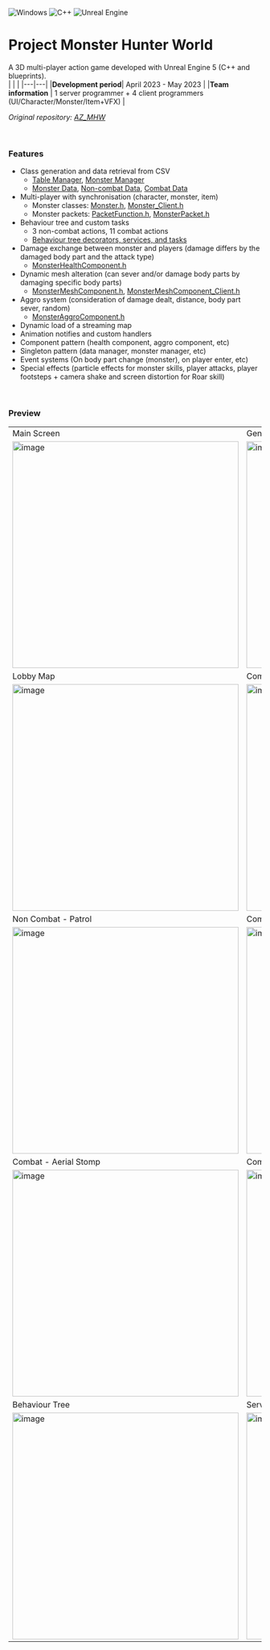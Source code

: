 ![Windows](https://img.shields.io/badge/Windows-0078D6?style=for-the-badge&logo=windows&logoColor=white) ![C++](https://img.shields.io/badge/c++-%2300599C.svg?style=for-the-badge&logo=c%2B%2B&logoColor=white)  ![Unreal Engine](https://img.shields.io/badge/unrealengine-%23313131.svg?style=for-the-badge&logo=unrealengine&logoColor=white)
# Project Monster Hunter World
A 3D multi-player action game developed with Unreal Engine 5 (C++ and blueprints).  
|   |   |
|---|---|
|__Development period__| April 2023 - May 2023 |
|__Team information__ | 1 server programmer + 4 client programmers (UI/Character/Monster/Item+VFX) |    

_Original repository: [AZ_MHW](https://github.com/AZ-KGCA/AZ_MHW/tree/develop_temp)_

<br />

### Features
* Class generation and data retrieval from CSV
  * [Table Manager](Source/AZ_MHW/Manager/AZTableMgr.h), [Monster Manager](Source/AZ_MHW/Manager/AZMonsterMgr.h)
  * [Monster Data](RawContent/Csv/MonsterData.csv), [Non-combat Data](RawContent/Csv/MonsterNonCombatActionData.csv), [Combat Data](RawContent/Csv/MonsterCombatActionData.csv)
* Multi-player with synchronisation (character, monster, item)
  * Monster classes: [Monster.h](Source/AZ_MHW/Character/Monster/AZMonster.h), [Monster_Client.h](Source/AZ_MHW/Character/Monster/AZMonster_Client.h)
  * Monster packets: [PacketFunction.h](Source/AZ_MHW/SocketHolder/PacketFunction.h), [MonsterPacket.h](Source/AZ_MHW/SocketHolder/Monster/MonsterPacket.h)
* Behaviour tree and custom tasks
  * 3 non-combat actions, 11 combat actions 
  * [Behaviour tree decorators, services, and tasks](Source/AZ_MHW/BehaviorTree)
* Damage exchange between monster and players (damage differs by the damaged body part and the attack type)
  * [MonsterHealthComponent.h](Source/AZ_MHW/CharacterComponent/AZMonsterHealthComponent.h) 
* Dynamic mesh alteration (can sever and/or damage body parts by damaging specific body parts)
  * [MonsterMeshComponent.h](Source/AZ_MHW/CharacterComponent/AZMonsterMeshComponent.h), [MonsterMeshComponent_Client.h](Source/AZ_MHW/CharacterComponent/AZMonsterMeshComponent_Client.h) 
* Aggro system (consideration of damage dealt, distance, body part sever, random)
  * [MonsterAggroComponent.h](Source/AZ_MHW/CharacterComponent/AZMonsterAggroComponent.h)
* Dynamic load of a streaming map
* Animation notifies and custom handlers
* Component pattern (health component, aggro component, etc)
* Singleton pattern (data manager, monster manager, etc)
* Event systems (On body part change (monster), on player enter, etc) 
* Special effects (particle effects for monster skills, player attacks, player footsteps + camera shake and screen distortion for Roar skill)

<br />

### Preview
|  |   |
|---|---|
|Main Screen|Generate Player|
|<img width="450" alt="image" src="https://github.com/xpsa0421/Project-Monster-Hunter-World/assets/71711432/ca182b56-f7c0-48b6-a2e1-440c586bfe9d">|<img width="450" alt="image" src="https://github.com/xpsa0421/Project-Monster-Hunter-World/assets/71711432/80331ed8-da33-4d7f-b581-c437e91ecb20">|
|Lobby Map|Combat Map|
|<img width="450" alt="image" src="https://github.com/xpsa0421/Project-Monster-Hunter-World/assets/71711432/6279d1aa-1053-4fdf-b531-440944058f82">|<img width="450" alt="image" src="https://github.com/xpsa0421/Project-Monster-Hunter-World/assets/71711432/2cc0306e-0ac0-44dd-a117-8a914664cc17">|
|Non Combat - Patrol| Combat - Aerial Breath |
|<img width="450" alt="image" src="https://github.com/xpsa0421/Project-Monster-Hunter-World/assets/71711432/4c858497-164a-4192-b1cc-e2f9985d7db4"> |<img width="450" alt="image" src="https://github.com/xpsa0421/Project-Monster-Hunter-World/assets/71711432/5d897c4c-8738-4f23-b210-1859d8531478">
|Combat - Aerial Stomp| Combat - Aerial Charge |
|<img width="450" alt="image" src="https://github.com/xpsa0421/Project-Monster-Hunter-World/assets/71711432/14611e63-86d3-4052-b55e-860b15617e3c"> |<img width="450" alt="image" src="https://github.com/xpsa0421/Project-Monster-Hunter-World/assets/71711432/8ac70a59-6dbb-4f84-850d-6125a5d632fb"> | 
|Behaviour Tree|Server-Client Synchronisation|
|<img width="450" alt="image" src="https://github.com/xpsa0421/Project-Monster-Hunter-World/assets/71711432/0007b3a5-eda2-40e4-8851-47f03ac60d5c">|<img width="450" alt="image" src="https://github.com/xpsa0421/Project-Monster-Hunter-World/assets/71711432/eddf4e6b-4d67-44e7-b521-09d3e95173a5">|








